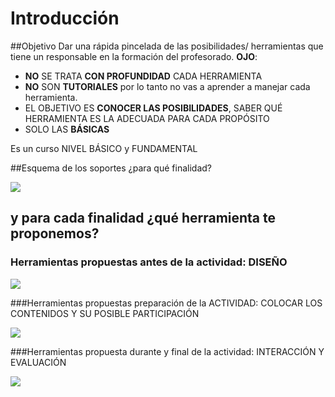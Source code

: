 # Introducción

##Objetivo
Dar una rápida pincelada de las posibilidades/ herramientas que tiene un responsable en la formación del profesorado.
**OJO**: 
* **NO** SE TRATA **CON PROFUNDIDAD** CADA HERRAMIENTA
* **NO** SON **TUTORIALES** por lo tanto no vas a aprender a manejar cada herramienta.
* EL OBJETIVO ES **CONOCER LAS POSIBILIDADES**, SABER QUÉ HERRAMIENTA ES LA ADECUADA PARA CADA PROPÓSITO
* SOLO LAS **BÁSICAS**

Es un curso NIVEL BÁSICO y FUNDAMENTAL

##Esquema de los soportes ¿para qué finalidad?

![](https://docs.google.com/drawings/d/e/2PACX-1vTx67CvYSj6lhQEPdm16f5TOnKo12ThMJJt_g_6kqzQf5o9kHaBnCwVrNWCIzw3xQYj0eBOP5qIPsoQ/pub?w=1003&h=716)

## y para cada finalidad ¿qué herramienta te proponemos?

### Herramientas propuestas antes de la actividad: DISEÑO

![](https://docs.google.com/drawings/d/e/2PACX-1vTpLwrA9R4azCNtPjDTYBG8MEUUqwGNbfN6ZqJh6hA_wnmZ7gEL7i9Tfe45p6nHFButalLn-a-H9RRj/pub?w=1102&h=794)

###Herramientas propuestas preparación de la ACTIVIDAD: COLOCAR LOS CONTENIDOS Y SU POSIBLE PARTICIPACIÓN

![](https://docs.google.com/drawings/d/e/2PACX-1vQxIxwDkW2n_HOXoKH6CH99nMVjB5DdZ3ZblegFpGn4kRAQnJdxTo0ymujP-uioVSfKTCzZwufYB-OR/pub?w=1102&h=794)

###Herramientas propuesta durante y final de la actividad: INTERACCIÓN Y EVALUACIÓN

![](https://docs.google.com/drawings/d/e/2PACX-1vQjyPahUB6V0V7unIF1DB6pIOyqzFCgOvnEzoU7bzP_musgd7UO2IDENLGD4YjPlX-vmkLDDZ0q16OE/pub?w=1102&h=794)





